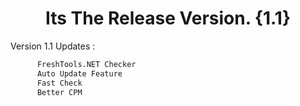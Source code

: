 # <h1 align="center">Its The Release Version. {1.1}</h1>

Version 1.1 Updates :
```python
      FreshTools.NET Checker
      Auto Update Feature
      Fast Check
      Better CPM
```
